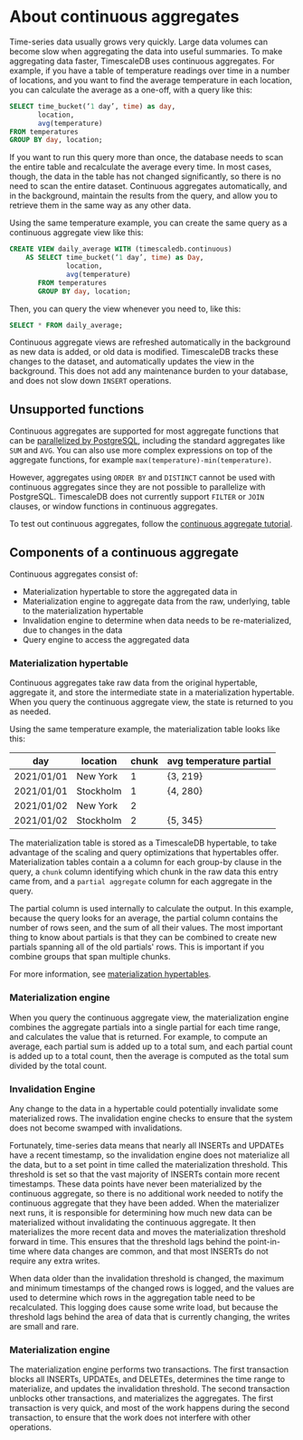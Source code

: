 # About continuous aggregates
Time-series data usually grows very quickly. Large data volumes can become slow
when aggregating the data into useful summaries. To make aggregating data
faster, TimescaleDB uses continuous aggregates. For example, if you have a table
of temperature readings over time in a number of locations, and you want to find
the average temperature in each location, you can calculate the average as a
one-off, with a query like this:

```sql
SELECT time_bucket(‘1 day’, time) as day,
       location,
       avg(temperature)
FROM temperatures
GROUP BY day, location;
```

If you want to run this query more than once, the database needs to scan the
entire table and recalculate the average every time. In most cases, though, the
data in the table has not changed significantly, so there is no need to scan the
entire dataset. Continuous aggregates automatically, and in the background,
maintain the results from the query, and allow you to retrieve them in the same
way as any other data.

Using the same temperature example, you can create the same query as a
continuous aggregate view like this:

```sql
CREATE VIEW daily_average WITH (timescaledb.continuous)
    AS SELECT time_bucket(‘1 day’, time) as Day,
              location,
              avg(temperature)
       FROM temperatures
       GROUP BY day, location;
```

Then, you can query the view whenever you need to, like this:

```sql
SELECT * FROM daily_average;
```

Continuous aggregate views are refreshed automatically in the background as new
data is added, or old data is modified. TimescaleDB tracks these changes to the
dataset, and automatically updates the view in the background. This does not add
any maintenance burden to your database, and does not slow down `INSERT`
operations.

## Unsupported functions
Continuous aggregates are supported for most aggregate functions that can be
[parallelized by PostgreSQL][postgres-parallel-agg], including the standard
aggregates like `SUM` and `AVG`. You can also use more complex expressions on
top of the aggregate functions, for example `max(temperature)-min(temperature)`.

However, aggregates using `ORDER BY` and `DISTINCT` cannot be used with
continuous aggregates since they are not possible to parallelize with
PostgreSQL. TimescaleDB does not currently support `FILTER` or `JOIN` clauses,
or window functions in continuous aggregates.

To test out continuous aggregates, follow
the [continuous aggregate tutorial][tutorial-caggs].

## Components of a continuous aggregate
Continuous aggregates consist of:
*   Materialization hypertable to store the aggregated data in
*   Materialization engine to aggregate data from the raw, underlying, table to
    the materialization hypertable
*   Invalidation engine to determine when data needs to be re-materialized, due
    to changes in the data
*   Query engine to access the aggregated data

### Materialization hypertable
Continuous aggregates take raw data from the original hypertable, aggregate it,
and store the intermediate state in a materialization hypertable. When you query
the continuous aggregate view, the state is returned to you as needed.

Using the same temperature example, the materialization table looks like this:

|day|location|chunk|avg temperature partial|
|-|-|-|-|
|2021/01/01|New York|1|{3, 219}|
|2021/01/01|Stockholm|1|{4, 280}|
|2021/01/02|New York|2||
|2021/01/02|Stockholm|2|{5, 345}|

The materialization table is stored as a TimescaleDB hypertable, to take
advantage of the scaling and query optimizations that hypertables offer.
Materialization tables contain a a column for each group-by clause in the query,
a `chunk` column identifying which chunk in the raw data this entry came from,
and a `partial aggregate` column for each aggregate in the query.

The partial column is used internally to calculate the output. In this example,
because the query looks for an average, the partial column contains the number
of rows seen, and the sum of all their values. The most important thing to know
about partials is that they can be combined to create new partials spanning all
of the old partials' rows. This is important if you combine groups that span
multiple chunks.

For more information, see [materialization hypertables][cagg-mat-hypertables].

### Materialization engine
When you query the continuous aggregate view, the materialization engine
combines the aggregate partials into a single partial for each time range, and
calculates the value that is returned. For example, to compute an average, each
partial sum is added up to a total sum, and each partial count is added up to a
total count, then the average is computed as the total sum divided by the total
count.

### Invalidation Engine
Any change to the data in a hypertable could potentially invalidate some
materialized rows. The invalidation engine checks to ensure that the system does
not become swamped with invalidations.

Fortunately, time-series data means that nearly all INSERTs and UPDATEs have a
recent timestamp, so the invalidation engine does not materialize all the data,
but to a set point in time called the materialization threshold. This threshold
is set so that the vast majority of INSERTs contain more recent timestamps.
These data points have never been materialized by the continuous aggregate, so
there is no additional work needed to notify the continuous aggregate that they
have been added. When the materializer next runs, it is responsible for
determining how much new data can be materialized without invalidating the
continuous aggregate. It then materializes the more recent data and moves the
materialization threshold forward in time. This ensures that the threshold lags
behind the point-in-time where data changes are common, and that most INSERTs do
not require any extra writes.

When data older than the invalidation threshold is changed, the maximum and
minimum timestamps of the changed rows is logged, and the values are used to
determine which rows in the aggregation table need to be recalculated. This
logging does cause some write load, but because the threshold lags behind the
area of data that is currently changing, the writes are small and rare.

### Materialization engine
The materialization engine performs two transactions. The first transaction
blocks all INSERTs, UPDATEs, and DELETEs, determines the time range to
materialize, and updates the invalidation threshold. The second transaction
unblocks other transactions, and materializes the aggregates. The first
transaction is very quick, and most of the work happens during the second
transaction, to ensure that the work does not interfere with other operations.


[postgres-parallel-agg]: https://www.postgresql.org/docs/current/parallel-plans.html#PARALLEL-AGGREGATION
[tutorial-caggs]: /getting-started/create-cagg
[cagg-mat-hypertables]: /how-to-guides/continuous-aggregates/materialized-hypertables
